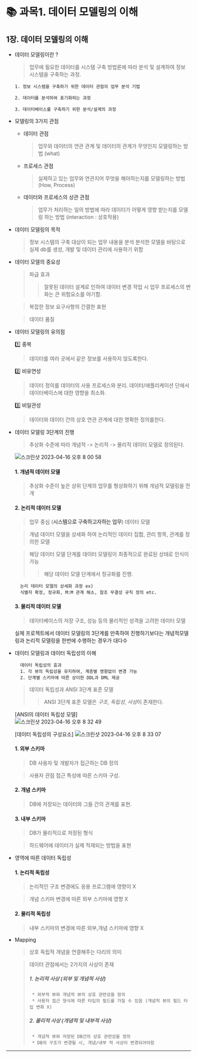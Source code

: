 # :books: 과목1. 데이터 모델링의 이해 

## 1장. 데이터 모델링의 이해

* 데이터 모델링이란 ?

  > 업무에 필요한 데이터를 시스템 구축 방법론에 따라 분석 및 설계하여 정보 시스템을 구축하는 과정. 
  
      1. 정보 시스템을 구축하기 위한 데이터 관점의 업무 분석 기법 
  
      2. 데이터를 분석하여 표기화하는 과정
  
      3. 데이터베이스를 구축하기 위한 분석/설계의 과정

* 모델링의 3가지 관점 

  * 데이터 관점 
 
    > 업무와 데이터의 연관 관계 및 데이터의 관계가 무엇인지 모델링하는 방법 (what)
    
  * 프로세스 관점 
  
    > 실제하고 있는 업무와 연관지어 무엇을 해야하는지를 모델링하는 방법 (How, Process)
    
  * 데이터와 프로세스의 상관 관점 
    > 업무가 처리하는 일의 방법에 따라 데이터가 어떻게 영향 받는지를 모델링 하는 방법 (interaction : 상호작용)
    
* 데이터 모델링의 목적 
  
  > 정보 시스템의 구축 대상이 되는 업무 내용을 분석
  > 분석한 모델을 바탕으로 실제 db를 생성, 개발 및 데이터 관리에 사용하기 위함


* 데이터 모델의 중요성 
  
  > 파급 효과 
  >> 잘못된 데이터 설계로 인하여 데이터 변경 작업 시 업무 프로세스의 변화는 큰 위험요소를 야기함. 
  
  > 복잡한 정보 요구사항의 간결한 표현
  
  > 데이터 품질 


* 데이터 모델링의 유의점 

  :one: 중복 
  > 데이터를 여러 곳에서 같은 정보를 사용하지 않도록한다.

  :two: 비유연성 
  > 데이터 정의를 데이터의 사용 프로세스와 분리.
  > 데이터/애플리케이션 단에서 데이터베이스에 대한 영향을 최소화.

  :three: 비일관성
  > 데이터와 데이터 간의 상호 연관 관계에 대한 명확한 정의를한다.

* 데이터 모델링 3단계의 진행 

  > 추상화 수준에 따라 개념적 -> 논리적 -> 물리적 데이터 모델로 정의된다.

  ![스크린샷 2023-04-16 오후 8 00 58](https://user-images.githubusercontent.com/130142107/232303487-8a72772e-7b81-4bcc-85e1-8093f32b49c6.png)

    #### 1. 개념적 데이터 모델
    
    > 추상화 수준이 높은 상위 단계의 업무를 형상화하기 위해 개념적 모델링을 전개 
  
    #### 2. 논리적 데이터 모델 

    > 업무 중심 (**시스템으로 구축하고자하는 업무**) 데이터 모델 
    
    > 개념 데이터 모델을 상세화 하여 논리적인 데이터 집합, 관리 항목, 관계를 정의한 모델
    
    > 해당 데이터 모델 단계를 데이터 모델링이 최종적으로 완료된 상태로 인식이 가능 
    >> 해당 데이터 모델 단계에서 정규화를 진행. 
    
        
        논리 데이터 모델의 상세화 과정 ex)
        식별자 확정, 정규화, M:M 관계 해소, 참조 무결성 규칙 정의 etc. 
       
        
    #### 3. 물리적 데이터 모델 
  
    > 데이터베이스의 저장 구조, 성능 등의 물리적인 성격을 고려한 데이터 모델  



  실제 프로젝트에서 데이터 모델링의 3단계를 만족하여 진행하기보다는 개념적모델링과 논리적 모델링을 한번에 수행하는 경우가 대다수

* 데이터 모델링과 데이터 독립성의 이해 

        데이터 독립성의 효과 
        1. 각 뷰의 독립성을 유지하여, 계층별 영향없이 변경 가능 
        2. 단계별 스키마에 따른 상이한 DDL과 DML 제공 
  
  > 데이터 독립성과 ANSI 3단계 표준 모델 
  >> ANSI 3단계 표준 모델은 *구조*, *독립성*, *사상*이 존재한다.


    [ANSI의 데이터 독립성 모델]   
    ![스크린샷 2023-04-16 오후 8 32 49](https://user-images.githubusercontent.com/130142107/232307309-13bcdcea-e59a-400c-b600-5bd2e331df53.png)


    [데이터 독립성의 구성요소]
    ![스크린샷 2023-04-16 오후 8 33 07](https://user-images.githubusercontent.com/130142107/232307313-44654d7e-e99b-474a-b4f4-995d7475ed10.png)
    
    #### 1. 외부 스키마    
    
    > DB 사용자 및 개발자가 접근하는 DB 정의 
    
    > 사용자 관점 접근 특성에 따른 스키마 구성.

    #### 2. 개념 스키마
    
    > DB에 저장되는 데이터와 그들 간의 관계를 표현. 

    #### 3. 내부 스키마 
    
    > DB가 물리적으로 저장된 형식 
    
    > 하드웨어에 데이터가 실제 적재되는 방법을 표현 

    

 * 영역에 따른 데이터 독립성 
  
  
    #### 1. 논리적 독립성 
    
    > 논리적인 구조 변경에도 응용 프로그램에 영향이 X 
    
    > 개념 스키마 변경에 따른 외부 스키마에 영향 X 
    
    #### 2. 물리적 독립성 

    > 내부 스키마의 변경에 따른 외부,개념 스키마에 영향 X 

  * Mapping 
  
    > 상호 독립적 개념을 연결해주는 다리의 의미 
    
    > 데이터 관점에서는 2가지의 사상이 존재 
    > ##### 1. 논리적 사상 (외부 및 개념적 사상) 
    >
    >      * 외부적 뷰와 개념적 뷰의 상호 관련성을 정의 
    >      * 사용자 접근 형식에 따른 타입의 필드를 가질 수 있음 (개념적 뷰의 필드 타입 변화 X)
    >
    > ##### 2. 물리적 사상 (개념적 및 내부적 사상) 
    > 
    >      * 개념적 뷰와 저장된 DB간의 상호 관련성을 정의 
    >      * DB의 구조가 변경될 시, 개념/내부 적 사상이 변경되어야함












---
